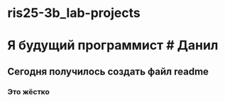# ris25-3b_lab-projects
# Я будущий программист # Данил

## Сегодня получилось создать файл readme

### Это жёстко
